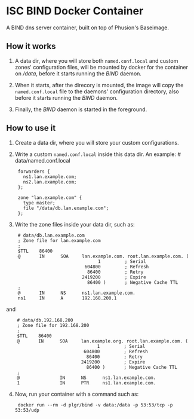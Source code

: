 # ISC BIND Docker Container
A BIND dns server container, built on top of Phusion's Baseimage.

## How it works
1. A data dir, where you will store both <code>named.conf.local</code> and custom zones' configuration files, will be mounted by docker for the container on */data*, before it starts running the *BIND* daemon.

2. When it starts, after the direcory is mounted, the image will copy the <code>named.conf.local</code> file to the daemons' configuration directory, also before it starts running the *BIND* daemon.

3. Finally, the *BIND* daemon is started in the foreground.

## How to use it
1. Create a data dir, where you will store your custom configurations.

2. Write a custom <code>named.conf.local</code> inside this data dir. An example:
        # data/named.conf.local

        forwarders {
          ns1.lan.example.com;
          ns2.lan.example.com;
        };

        zone "lan.example.com" {
          type master;
          file "/data/db.lan.example.com";
        };

3. Write the zone files inside your data dir, such as:

        # data/db.lan.example.com
        ; Zone file for lan.example.com
        ;
        $TTL    86400
        @       IN      SOA     lan.example.com. root.lan.example.com. (
                                      1         ; Serial
                                 604800         ; Refresh
                                  86400         ; Retry
                                2419200         ; Expire
                                  86400 )       ; Negative Cache TTL
        ;
        @       IN      NS      ns1.lan.example.com.
        ns1     IN      A       192.168.200.1

  and

        # data/db.192.168.200
        ; Zone file for 192.168.200
        ;
        $TTL    86400
        @       IN      SOA     lan.example.org. root.lan.example.com. (
                                      1         ; Serial
                                 604800         ; Refresh
                                  86400         ; Retry
                                2419200         ; Expire
                                  86400 )       ; Negative Cache TTL
        ;
        @               IN      NS      ns1.lan.example.com.
        1               IN      PTR     ns1.lan.example.com.

4. Now, run your container with a command such as:

        docker run --rm -d plgr/bind -v data:/data -p 53:53/tcp -p 53:53/udp
